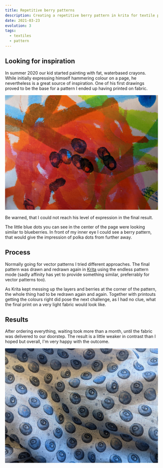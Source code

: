 ```yaml
---
title: Repetitive berry patterns
description: Creating a repetitive berry pattern in krita for textile printing on a light batist for a summer scarf
date: 2021-03-23
evolution: 3
tags:
  - textiles
  - pattern
---
```


## Looking for inspiration

In summer 2020 our kid started painting with fat, waterbased crayons. While initially expressing himself hammering colour on a page, he nevertheless is a great source of inspiration. One of his first drawings proved to be the base for a pattern I ended up having printed on fabric. 

![A kids drawing as inspiration to the final pattern](Merry_Inspiration1000.jpg "A kids drawing as inspiration to the final pattern")

Be warned, that I could not reach his level of expression in the final result. 

The little blue dots you can see in the center of the page were looking similar to blueberries. In front of my inner eye I could see a berry pattern, that would give the impression of polka dots from further away. 

## Process

Normally going for vector patterns I tried different approaches. The final pattern was drawn and redrawn again in [Krita](www.krita.org) using the endless pattern mode (sadly affinity has yet to provide something similar, preferrably for vector patterns too). 

As Krita kept messing up the layers and berries at the corner of the pattern, the whole thing had to be redrawn again and again. Together with printouts getting the colours right did pose the next challenge, as I had no clue, what the final print on a very light fabric would look like. 

## Results

After ordering everything, waiting took more than a month, until the fabric was delivered to our doorstep. The result is a little weaker in contrast than I hoped but overall, I'm very happy with the outcome. 

![Resulting fabric after printing](Merry_Berry1000.jpg "Resulting fabric after printing")



